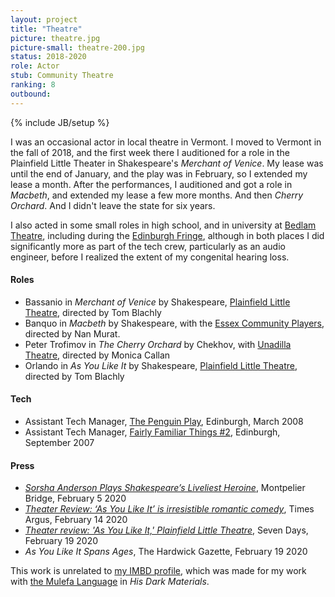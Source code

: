```yaml
---
layout: project
title: "Theatre"
picture: theatre.jpg
picture-small: theatre-200.jpg
status: 2018-2020
role: Actor
stub: Community Theatre
ranking: 8
outbound:
---
```

{% include JB/setup %}

I was an occasional actor in local theatre in Vermont. I moved to Vermont in the fall of 2018, and the first week there I auditioned for a role in the Plainfield Little Theater in Shakespeare's _Merchant of Venice_. My lease was until the end of January, and the play was in February, so I extended my lease a month. After the performances, I auditioned and got a role in _Macbeth_, and extended my lease a few more months. And then _Cherry Orchard_. And I didn't leave the state for six years.

I also acted in some small roles in high school, and in university at [Bedlam Theatre](https://en.wikipedia.org/wiki/Bedlam_Theatre), including during the [Edinburgh Fringe](https://en.wikipedia.org/wiki/Edinburgh_Festival_Fringe), although in both places I did significantly more as part of the tech crew, particularly as an audio engineer, before I realized the extent of my congenital hearing loss.

#### Roles
- Bassanio in _Merchant of Venice_ by Shakespeare, [Plainfield Little Theatre](https://www.facebook.com/people/Plainfield-Little-Theatre/100066588129054/?paipv=0&eav=AfZG2iwz-yuTqVUAGlpNv44UtyH7OK2wXCeMRv2iBSIbcNX3GJO8dh4id8LKVyI4mvA&_rdr), directed by Tom Blachly
- Banquo in _Macbeth_ by Shakespeare, with the [Essex Community Players](https://www.essexplayers.com/macbeth), directed by Nan Murat.
- Peter Trofimov in _The Cherry Orchard_ by Chekhov, with [Unadilla Theatre](https://unadilla.org/), directed by Monica Callan
- Orlando in _As You Like It_ by Shakespeare, [Plainfield Little Theatre](https://www.facebook.com/people/Plainfield-Little-Theatre/100066588129054/?paipv=0&eav=AfZG2iwz-yuTqVUAGlpNv44UtyH7OK2wXCeMRv2iBSIbcNX3GJO8dh4id8LKVyI4mvA&_rdr), directed by Tom Blachly

#### Tech
- Assistant Tech Manager, [The Penguin Play](https://www.bedlamtheatre.co.uk/users/3850), Edinburgh, March 2008
- Assistant Tech Manager, [Fairly Familiar Things #2](https://www.bedlamtheatre.co.uk/users/3850), Edinburgh, September 2007

#### Press
- _[Sorsha Anderson Plays Shakespeare’s Liveliest Heroine](https://montpelierbridge.org/2020/02/sorsha-anderson-plays-shakespeares-liveliest-heroine/?fbclid=IwAR3fLD3jEa4JTMG47WY-jR04CGCATADzK32Z0a-H1q-aFLMo8EOgu1zDVjs)_, Montpelier Bridge, February 5 2020
- _[Theater Review: ‘As You Like It’ is irresistible romantic comedy](https://www.timesargus.com/features/vermont_arts/theater-review-as-you-like-it-is-irresistible-romantic-comedy/article_fa39fb77-ac8c-52e4-956b-e5a2fee47e90.html)_, Times Argus, February 14 2020
- _[Theater review: 'As You Like It,' Plainfield Little Theatre](https://www.sevendaysvt.com/vermont/theater-review-as-you-like-it-plainfield-little-theatre/Content?oid=29689871)_, Seven Days, February 19 2020
- _As You Like It Spans Ages_, The Hardwick Gazette, February 19 2020

This work is unrelated to [my IMBD profile](https://www.imdb.com/name/nm14473746/), which was made for my work with [the Mulefa Language](/projects/mulefa-language) in _His Dark Materials_.